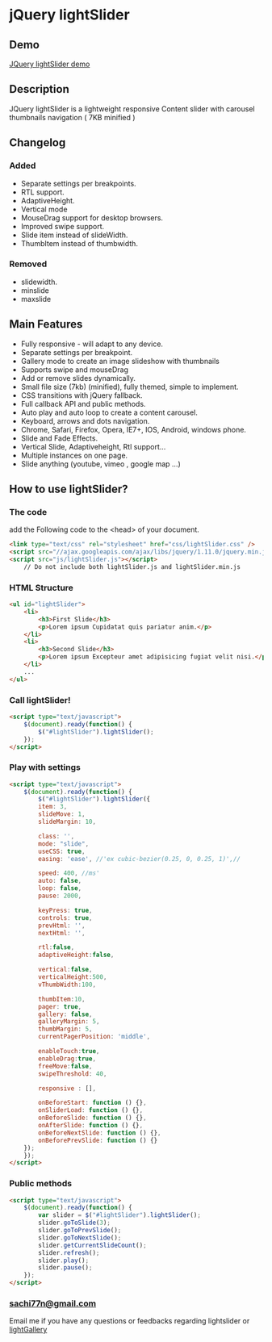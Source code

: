jQuery lightSlider
=============


Demo
----------------
[JQuery lightSlider demo](http://sachinchoolur.github.io/lightslider/)

Description
----------------
JQuery lightSlider is a lightweight responsive Content slider with carousel thumbnails navigation ( 7KB minified )

Changelog
----------------
### Added ###
+   Separate settings per breakpoints. 
+   RTL support.
+   AdaptiveHeight.
+   Vertical mode
+   MouseDrag support for desktop browsers.
+   Improved swipe support.
+   Slide item instead of slideWidth.
+   ThumbItem instead of thumbwidth.

### Removed ###
+   slidewidth. 
+   minslide
+   maxslide

Main Features
----------------
+    Fully responsive - will adapt to any device.
+    Separate settings per breakpoint.
+    Gallery mode to create an image slideshow with thumbnails
+    Supports swipe and mouseDrag
+    Add or remove slides dynamically.
+    Small file size (7kb) (minified), fully themed, simple to implement.
+    CSS transitions with jQuery fallback.
+    Full callback API and public methods.
+    Auto play and auto loop to create a content carousel.
+    Keyboard, arrows and dots navigation.
+    Chrome, Safari, Firefox, Opera, IE7+, IOS, Android, windows phone.
+    Slide and Fade Effects.
+    Vertical Slide, Adaptiveheight, Rtl support...
+    Multiple instances on one page.
+    Slide anything (youtube, vimeo , google map ...)



How to use lightSlider?
--------------------

### The code ###
add the Following code to the &lt;head&gt; of your document.
```html
<link type="text/css" rel="stylesheet" href="css/lightSlider.css" />
<script src="//ajax.googleapis.com/ajax/libs/jquery/1.11.0/jquery.min.js"></script>
<script src="js/lightSlider.js"></script>
    // Do not include both lightSlider.js and lightSlider.min.js
```
### HTML Structure ###
```html
<ul id="lightSlider">
    <li>
        <h3>First Slide</h3>
        <p>Lorem ipsum Cupidatat quis pariatur anim.</p>
    </li>
    <li>
        <h3>Second Slide</h3>
        <p>Lorem ipsum Excepteur amet adipisicing fugiat velit nisi.</p>
    </li>
    ...
</ul>
```
### Call lightSlider! ###
```html
<script type="text/javascript">
    $(document).ready(function() {
        $("#lightSlider").lightSlider();
    });
</script>
```
### Play with settings ###
```html
<script type="text/javascript">
    $(document).ready(function() {
        $("#lightSlider").lightSlider({
        item: 3,
        slideMove: 1,
        slideMargin: 10,

        class: '',
        mode: "slide",
        useCSS: true,
        easing: 'ease', //'ex cubic-bezier(0.25, 0, 0.25, 1)',//

        speed: 400, //ms'
        auto: false,
        loop: false,
        pause: 2000,

        keyPress: true,
        controls: true,
        prevHtml: '',
        nextHtml: '',

        rtl:false,
        adaptiveHeight:false,

        vertical:false,
        verticalHeight:500,
        vThumbWidth:100,

        thumbItem:10,
        pager: true,
        gallery: false,
        galleryMargin: 5,
        thumbMargin: 5,
        currentPagerPosition: 'middle',

        enableTouch:true,
        enableDrag:true,
        freeMove:false,
        swipeThreshold: 40,

        responsive : [],

        onBeforeStart: function () {},
        onSliderLoad: function () {},
        onBeforeSlide: function () {},
        onAfterSlide: function () {},
        onBeforeNextSlide: function () {},
        onBeforePrevSlide: function () {}
    });
    });
</script>
```
### Public methods ###
```html
<script type="text/javascript">
    $(document).ready(function() {
        var slider = $("#lightSlider").lightSlider();
        slider.goToSlide(3);
        slider.goToPrevSlide();
        slider.goToNextSlide();
        slider.getCurrentSlideCount();
        slider.refresh();
        slider.play(); 
        slider.pause();
    });
</script>
```
### sachi77n@gmail.com ###
Email me if you have any questions or feedbacks regarding lightslider or [lightGallery](https://github.com/sachinchoolur/lightGallery)
